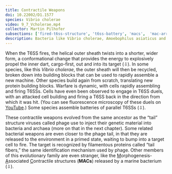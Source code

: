 ```yaml
---
title: Contractile Weapons
doi: 10.22002/D1.1577
species: Vibrio cholerae
video: 9_7_Vcholerae.mp4
collector: Martin Pilhofer
subsections: ['fired-t6ss-structure', 't6ss-battery', 'macs',  'mac-array-structure']
description: Bacteria like Vibrio cholerae, Amoebophilus asiaticus and Pseuodalteromonas luteoviolacea use various contractile weapons related to bacteriophage tails
---
```


When the T6SS fires, the helical outer sheath twists into a shorter, wider form, a conformational change that provides the energy to explosively propel the inner dart, cargo-first, out and into its target (⇩). In some species, like this *Vibrio cholerae*, the outer sheath will then be recycled, broken down into building blocks that can be used to rapidly assemble a new machine. Other species build again from scratch, translating new protein building blocks. Warfare is dynamic, with cells rapidly assembling and firing T6SSs. Cells have even been observed to engage in T6SS duels, with an attacked cell building and firing a T6SS back in the direction from which it was hit. (You can see fluorescence microscopy of these duels on [YouTube](https://youtu.be/nP4Ou2eoq4c).) Some species assemble batteries of parallel T6SSs (⇩).

These contractile weapons evolved from the same ancestor as the “tail” structure viruses called phage use to inject their genetic material into bacteria and archaea (more on that in the next chapter). Some related bacterial weapons are even closer to the phage tail, in that they are released to the environment in a primed state, waiting to bump into a target cell to fire. The target is recognized by filamentous proteins called “tail fibers,” the same identification mechanism used by phage. Other members of this evolutionary family are even stranger, like the <u>M</u>orphogenesis-<u>A</u>ssociated <u>C</u>ontractile structures (**MACs**) released by a marine bacterium (⇩).

